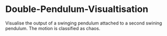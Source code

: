 # Double-Pendulum-Visualtisation
Visualise the output of a swinging pendulum attached to a second swining pendulum. The motion is classified as chaos.
